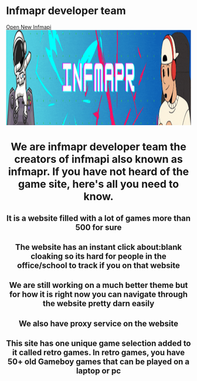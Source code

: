 # Infmapr developer team
   <div>
  <a href="https://infmapi.netlify.app" class="cool-button">Open New Infmapi</a>
      </div>
<div>
         <a href="">
    <img src="Infmapr website (1).gif" alt="Logo" style="width: 750px; height: 260px;" />
 </a>
</div>
<center>
<h1>We are infmapr developer team the creators of infmapi also known as infmapr. If you have not heard of the game site, here's all you need to know.</h1>
<h2>It is a website filled with a lot of games more than 500 for sure</h2>
<h2>The website has an instant click about:blank cloaking so its hard for people in the office/school to track if you on that website</h2>
<h2>We are still working on a much better theme but for how it is right now you can navigate through the website pretty darn easily</h2>
<h2>We also have proxy service on the website</h2>
<h2>This site has one unique game selection added to it called retro games. In retro games, you have 50+ old Gameboy games that can be played on a laptop or pc </h2>
</center>

